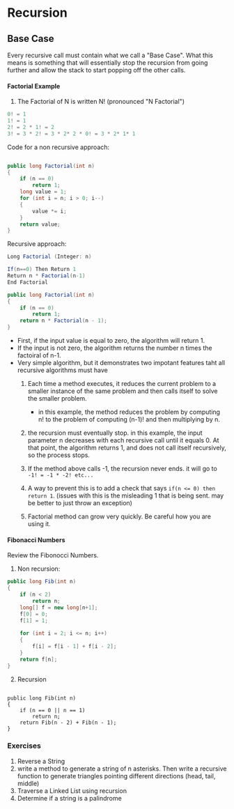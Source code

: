 Recursion
=====================================

## Base Case
Every recursive call must contain what we call a "Base Case".
What this means is something that will essentially stop the recursion 
from going further and allow the stack to start popping off the other calls. 


#### Factorial Example
1. The Factorial of N is written N! (pronounced "N Factorial")
```csharp
0! = 1
1! = 1
2! = 2 * 1! = 2
3! = 3 * 2! = 3 * 2* 2 * 0! = 3 * 2* 1* 1
```
Code for a non recursive approach:

```csharp

public long Factorial(int n)
{
    if (n == 0)
        return 1;
    long value = 1;
    for (int i = n; i > 0; i--)
    {
        value *= i;
    }
    return value;
}
```

Recursive approach:

```csharp
Long Factorial (Integer: n)

If(n==0) Then Return 1
Return n * Factorial(n-1)
End Factorial

public long Factorial(int n)
{
    if (n == 0) 
        return 1;
    return n * Factorial(n - 1);
}
```


- First, if the input value is equal to zero, the algorithm will return 1.
- If the input is not zero, the algorithm returns the number n times the factoiral of n-1.
- Very simple algorithm, but it demonstrates two impotant features taht all recursive algorithms must have
	1. Each time a method executes, it reduces the current problem to a smaller instance of the same problem and then calls itself to solve the smaller problem. 
		- in this example, the method reduces the problem by computing n! to the problem of computing (n-1)! and then multiplying by n. 

	2. the recursion must eventually stop. in this example, the input parameter n decreases with each recursive call until 
	it equals 0. At that point, the algorithm returns 1, and does not call itself recursively, so the process stops. 

	3. If the method above calls -1, the recursion never ends. it will go to `-1! = -1 * -2! etc...`
	4. A way to prevent this is to add a check that says `if(n <= 0) then return 1`. (issues with this is the misleading 1 that is being sent. may be better to just throw an exception)
	5. Factorial method can grow very quickly. Be careful how you are using it.


#### Fibonacci Numbers
Review the Fibonocci Numbers.


1. Non recursion:

```csharp
public long Fib(int n)
{
    if (n < 2)
        return n;
    long[] f = new long[n+1];
    f[0] = 0;
    f[1] = 1;
    
    for (int i = 2; i <= n; i++)
    {
        f[i] = f[i - 1] + f[i - 2];
    }
    return f[n];
}
```

2. Recursion

```chsarp

public long Fib(int n)
{
    if (n == 0 || n == 1)
        return n;
    return Fib(n - 2) + Fib(n - 1);
}
```

### Exercises

1. Reverse a String
2. write a method to generate a string of n asterisks. 
Then write a recursive function to generate triangles 
pointing different directions
(head, tail, middle)
3. Traverse a Linked List using recursion
4. Determine if a string is a palindrome
